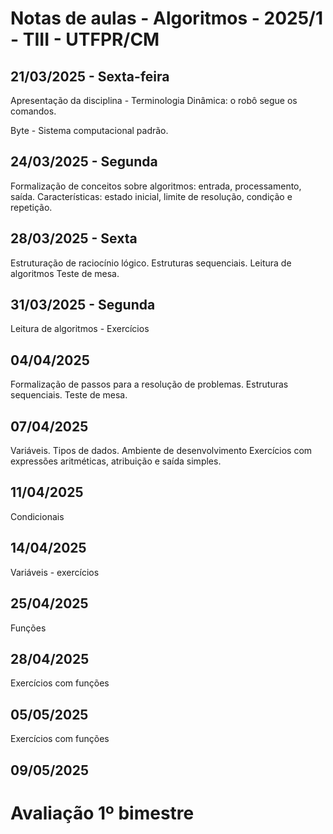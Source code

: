 # Notas de aulas - Algoritmos - 2025/1 - TIII - UTFPR/CM

## 21/03/2025 - Sexta-feira
Apresentação da disciplina - Terminologia 
Dinâmica: o robô segue os comandos.

Byte - Sistema computacional padrão.

## 24/03/2025 - Segunda
Formalização de conceitos sobre algoritmos: entrada, processamento, saída. Características: estado inicial, limite de resolução, condição e repetição.

## 28/03/2025 - Sexta
Estruturação de raciocínio lógico.
Estruturas sequenciais. 
Leitura de algoritmos
Teste de mesa.

## 31/03/2025 - Segunda
Leitura de algoritmos - Exercícios

## 04/04/2025
Formalização de passos para a resolução de problemas. Estruturas sequenciais. 
Teste de mesa.

## 07/04/2025
Variáveis. Tipos de dados. Ambiente de desenvolvimento
Exercícios com expressões aritméticas, atribuição e saída simples.

## 11/04/2025
Condicionais

## 14/04/2025
Variáveis - exercícios

## 25/04/2025
Funções

## 28/04/2025
Exercícios com funções

## 05/05/2025
Exercícios com funções

## 09/05/2025
# Avaliação 1º bimestre



